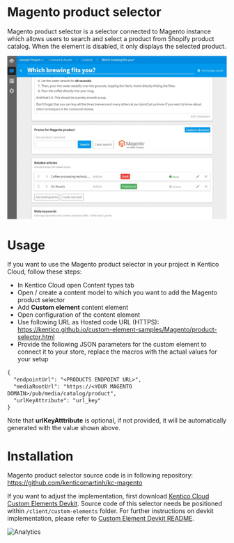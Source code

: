 # Magento product selector
Magento product selector is a selector connected to Magento instance which allows users to search and select a product from Shopify product catalog. When the element is disabled, it only displays the selected product.

![Magento product selector](MagentoProductSelector.gif)

# Usage

If you want to use the Magento product selector in your project in Kentico Cloud, follow these steps:

* In Kentico Cloud open Content types tab
* Open / create a content model to which you want to add the Magento product selector
* Add **Custom element** content element
* Open configuration of the content element
* Use following URL as Hosted code URL (HTTPS): https://kentico.github.io/custom-element-samples/Magento/product-selector.html
* Provide the following JSON parameters for the custom element to connect it to your store, replace the macros with the actual values for your setup

```
{
  "endpointUrl": "<PRODUCTS ENDPOINT URL>",
  "mediaRootUrl": "https://<YOUR MAGENTO DOMAIN>/pub/media/catalog/product",
  "urlKeyAttribute": "url_key"
}
```

Note that **urlKeyAtttribute** is optional, if not provided, it will be automatically generated with the value shown above.

# Installation

Magento product selector source code is in following repository: https://github.com/kenticomartinh/kc-magento

If you want to adjust the implementation, first download [Kentico Cloud Custom Elements Devkit](https://github.com/kentico/custom-element-devkit). Source code of this selector needs be positioned within `/client/custom-elements` folder. For further instructions on devkit implementation, please refer to [Custom Element Devkit README](https://github.com/Kentico/custom-element-devkit/blob/master/readme.md).

![Analytics](https://kentico-ga-beacon.azurewebsites.net/api/UA-69014260-4/Kentico/custom-elements-samples/Magento?pixel)
